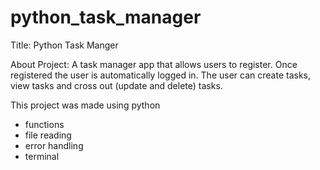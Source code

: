 # python_task_manager
Title:
Python Task Manger

About Project:
A task manager app that allows users to register. Once registered the user is automatically logged in. 
The user can create tasks, view tasks and cross out (update and delete) tasks. 

This project was made using python
- functions
- file reading
- error handling
- terminal

